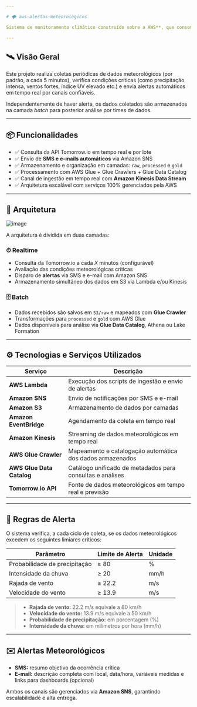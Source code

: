 ```yaml
---

# 🌩️ aws-alertas-meteorologicos

Sistema de monitoramento climático construído sobre a AWS**, que consome dados da API da Tomorrow.io, gera alertas em tempo real via SMS e e-mail com base em condições meteorológicas críticas, e armazena todos os dados em buckets do Amazon S3 organizados por camadas como raw e gold para posterior análise por times de dados.

---
```


## 🛰️ Visão Geral

Este projeto realiza coletas periódicas de dados meteorológicos (por padrão, a cada 5 minutos), verifica condições críticas (como precipitação intensa, ventos fortes, índice UV elevado etc.) e envia alertas automáticos em tempo real por canais confiáveis.

Independentemente de haver alerta, os dados coletados são armazenados na camada *batch* para posterior análise por times de dados.

---

## 📦 Funcionalidades

- ✅ Consulta da API Tomorrow.io em tempo real e por lote
- ✅ Envio de **SMS e e-mails automáticos** via Amazon SNS
- ✅ Armazenamento e organização em camadas: `raw`, `processed` e `gold`
- ✅ Processamento com AWS Glue + Glue Crawlers + Glue Data Catalog
- ✅ Canal de ingestão em tempo real com **Amazon Kinesis Data Stream**
- ✅ Arquitetura escalável com serviços 100% gerenciados pela AWS

---

## 🧭 Arquitetura

![image](https://github.com/user-attachments/assets/750f65a5-1899-45e7-94cc-28ea9446735d)

A arquitetura é dividida em duas camadas:

### ⏱ Realtime
- Consulta da Tomorrow.io a cada *X* minutos (configurável)
- Avaliação das condições meteorológicas críticas
- Disparo de **alertas** via SMS e e-mail com Amazon SNS
- Armazenamento simultâneo dos dados em S3 via Lambda e/ou Kinesis

### 🗄️ Batch
- Dados recebidos são salvos em `S3/raw` e mapeados com **Glue Crawler**
- Transformações para `processed` e `gold` com AWS Glue
- Dados disponíveis para análise via **Glue Data Catalog**, Athena ou Lake Formation

---

## ⚙️ Tecnologias e Serviços Utilizados

| Serviço                     | Descrição                                                                 |
|----------------------------|---------------------------------------------------------------------------|
| **AWS Lambda**             | Execução dos scripts de ingestão e envio de alertas                       |
| **Amazon SNS**             | Envio de notificações por SMS e e-mail                                   |
| **Amazon S3**              | Armazenamento de dados por camadas                                        |
| **Amazon EventBridge**     | Agendamento da coleta em tempo real                                       |
| **Amazon Kinesis**         | Streaming de dados meteorológicos em tempo real                          |
| **AWS Glue Crawler**       | Mapeamento e catalogação automática dos dados armazenados                 |
| **AWS Glue Data Catalog**  | Catálogo unificado de metadados para consultas e análises                 |
| **Tomorrow.io API**        | Fonte de dados meteorológicos em tempo real e previsão                    |

---

## 🚨 Regras de Alerta

O sistema verifica, a cada ciclo de coleta, se os dados meteorológicos excedem os seguintes limiares críticos:

| Parâmetro                      | Limite de Alerta | Unidade |
|-------------------------------|------------------|---------|
| Probabilidade de precipitação | ≥ 80             | %       |
| Intensidade da chuva          | ≥ 20             | mm/h    |
| Rajada de vento               | ≥ 22.2           | m/s     |
| Velocidade do vento           | ≥ 13.9           | m/s     |


> - **Rajada de vento:** 22.2 m/s equivale a 80 km/h  
> - **Velocidade do vento:** 13.9 m/s equivale a 50 km/h  
> - **Probabilidade de precipitação:** em porcentagem (%)  
> - **Intensidade da chuva:** em milímetros por hora (mm/h)

---

## ✉️ Alertas Meteorológicos

- **SMS:** resumo objetivo da ocorrência crítica  
- **E-mail:** descrição completa com local, data/hora, variáveis medidas e links para dashboards (opcional)

Ambos os canais são gerenciados via **Amazon SNS**, garantindo escalabilidade e alta entrega.


